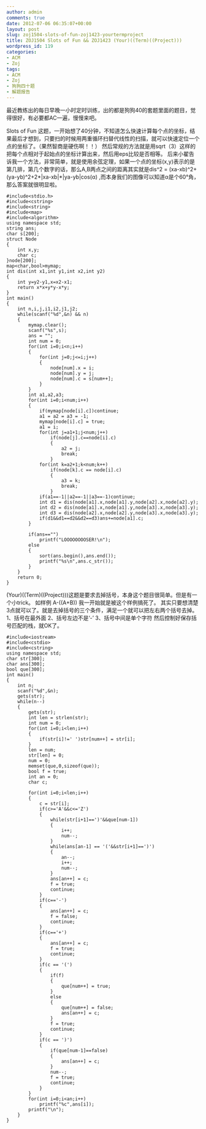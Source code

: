 ```yaml
---
author: admin
comments: true
date: 2012-07-06 06:35:07+00:00
layout: post
slug: zoj1504-slots-of-fun-zoj1423-yourtermproject
title: ZOJ1504 Slots of Fun && ZOJ1423 (Your)((Term)((Project)))
wordpress_id: 119
categories:
- ACM
- Zoj
tags:
- ACM
- Zoj
- 狗狗四十题
- 解题报告
---
```


最近教练出的每日早晚一小时定时训练，出的都是狗狗40的套题里面的题目，觉得很好，有必要都AC一遍，慢慢来吧。

Slots of Fun 这题，一开始想了40分钟，不知道怎么快速计算每个点的坐标，结果最后才想到，只要扫的时候用两重循环扫替代线性的扫描，就可以快速定位一个点的坐标了。（果然智商是硬伤啊！！）
然后常规的方法就是用sqrt（3）这样的把每个点相对于起始点的坐标计算出来，然后用eps比较是否相等。
后来小翟告诉我一个方法，非常简单，就是使用余弦定理，如果一个点的坐标(x,y)表示的是第几排，第几个数字的话，那么A,B两点之间的距离其实就是dis^2 = (xa-xb)^2+(ya-yb)^2+2*|xa-xb|*|ya-yb|cos(α) ,而本身我们的图像可以知道α是个60°角，那么答案就很明显啦。

```
#include<stdio.h>
#include<cstring>
#include<string>
#include<map>
#include<algorithm>
using namespace std;
string ans;
char s[200];
struct Node
{
	int x,y;
	char c;
}node[200];
map<char,bool>mymap;
int dis(int x1,int y1,int x2,int y2)
{
	int y=y2-y1,x=x2-x1;
	return x*x+y*y-x*y;
}
int main()
{
	int n,i,j,i1,i2,j1,j2;
	while(scanf("%d",&n) && n)
	{
		mymap.clear();
		scanf("%s",s);
		ans = "";
		int num = 0;
		for(int i=0;i<n;i++)
		{
			for(int j=0;j<=i;j++)
			{
				node[num].x = i;
				node[num].y = j;
				node[num].c = s[num++];
			}
		}
		int a1,a2,a3;
		for(int i=0;i<num;i++)
		{
			if(mymap[node[i].c])continue;
			a1 = a2 = a3 = -1;
			mymap[node[i].c] = true;
			a1 = i;
			for(int j=a1+1;j<num;j++)
				if(node[j].c==node[i].c)
				{
					a2 = j;
					break;
				}
			for(int k=a2+1;k<num;k++)
				if(node[k].c == node[i].c)
				{
					a3 = k;
					break;
				}
			if(a1==-1||a2==-1||a3==-1)continue;
			int d1 = dis(node[a1].x,node[a1].y,node[a2].x,node[a2].y);
			int d2 = dis(node[a1].x,node[a1].y,node[a3].x,node[a3].y);
			int d3 = dis(node[a2].x,node[a2].y,node[a3].x,node[a3].y);
			if(d1&&d1==d2&&d2==d3)ans+=node[a1].c;
		}

		if(ans=="")
			printf("LOOOOOOOOSER!\n");
		else
		{
			sort(ans.begin(),ans.end());
			printf("%s\n",ans.c_str());
		}
	}
	return 0;
}
```



(Your)((Term)((Project)))这题是要求去掉括号，本身这个题目很简单。但是有一个小trick。
如样例 A-((A+B))
我一开始就是被这个样例搞死了。
其实只要想清楚3点就可以了。就是去掉括号的三个条件，满足一个就可以把左右两个括号去掉。
1、括号在最外面
2、括号左边不是‘-’
3、括号中间是单个字符
然后控制好保存括号匹配的栈，就OK了。

```
#include<iostream>
#include<cstdio>
#include<cstring>
using namespace std;
char str[300];
char ans[300];
bool que[300];
int main()
{
	int n;
	scanf("%d",&n);
	gets(str);
	while(n--)
	{
		gets(str);
		int len = strlen(str);
		int num = 0;
		for(int i=0;i<len;i++)
		{
			if(str[i]!=' ')str[num++] = str[i];
		}
		len = num;
		str[len] = 0;
		num = 0;
		memset(que,0,sizeof(que));
		bool f = true;
		int an = 0;
		char c;

		for(int i=0;i<len;i++)
		{
			c = str[i];
			if(c>='A'&&c<='Z')
			{
				while(str[i+1]==')'&&que[num-1])
				{
					i++;
					num--;
				}
				while(ans[an-1] == '('&&str[i+1]==')')
				{
					an--;
					i++;
					num--;
				}
				ans[an++] = c;
				f = true;
				continue;
			}
			if(c=='-')
			{
				ans[an++] = c;
				f = false;
				continue;
			}
			if(c=='+')
			{
				ans[an++] = c;
				f = true;
				continue;
			}
			if(c == '(')
			{
				if(f)
				{
					que[num++] = true;
				}
				else
				{
					que[num++] = false;
					ans[an++] = c;
				}
				f = true;
				continue;
			}
			if(c == ')')
			{
				if(que[num-1]==false)
				{
					ans[an++] = c;
				}
				num--;
				f = true;
				continue;
			}
		}
		for(int i=0;i<an;i++)
			printf("%c",ans[i]);
		printf("\n");
	}
}
```
